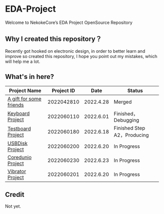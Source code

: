 # EDA-Project

Welcome to NekokeCore’s EDA Project OpenSource Repository

## Why I created this repository？

Recently got hooked on electronic design, in order to better learn and improve so created this repository, I hope you point out my mistakes, which will help me a lot.

## What's in here?

| Project Name                                                                                  | Project ID | Date      | Status                     |
| --------------------------------------------------------------------------------------------- | ---------- | --------- | -------------------------- |
| [A gift for some friends](https://www.emtips.net)                                             | 2022042810 | 2022.4.28 | Merged                     |
| [Keyboard Project](https://github.com/NekokeCore/EDA-Project/tree/main/Keyboard_Project)      | 2022060110 | 2022.6.01 | Finished，Debugging         |
| [Testboard Project](https://github.com/NekokeCore/EDA-Project/tree/main/TestKeyBoard_Project) | 2022060180 | 2022.6.18 | Finished Step A2，Producing |
| [USBDisk Project](https://github.com/NekokeCore/EDA-Project/tree/main/USB_Disk_Project)       | 2022060200 | 2022.6.20 | In Progress                |
| [Coredunio Project](https://github.com/NekokeCore/EDA-Project/tree/main/Coreduino_Project)    | 2022060230 | 2022.6.23 | In Progress                |
| [Vibrator Project](https://github.com/NekokeCore/EDA-Project/tree/main/Vibrator_Project)      | 2022060201 | 2022.6.20 | In Progress                |

## Credit

Not yet.

```flowchart

```
